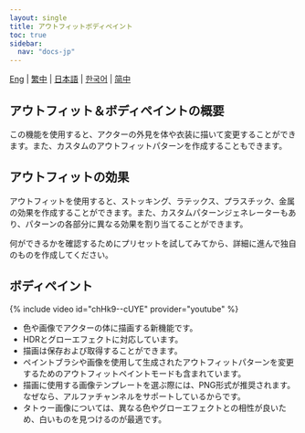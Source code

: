 ```yaml
---
layout: single
title: アウトフィットボディペイント
toc: true
sidebar:
  nav: "docs-jp"
---
```

[Eng](/dancexr/features/outfit_body_paint) | [繁中](/tw/dancexr/features/outfit_body_paint) | [日本語](/jp/dancexr/features/outfit_body_paint) | [한국어](/kr/dancexr/features/outfit_body_paint) | [简中](/zh/dancexr/features/outfit_body_paint)


## アウトフィット＆ボディペイントの概要
この機能を使用すると、アクターの外見を体や衣装に描いて変更することができます。また、カスタムのアウトフィットパターンを作成することもできます。

## アウトフィットの効果
アウトフィットを使用すると、ストッキング、ラテックス、プラスチック、金属の効果を作成することができます。また、カスタムパターンジェネレーターもあり、パターンの各部分に異なる効果を割り当てることができます。

何ができるかを確認するためにプリセットを試してみてから、詳細に進んで独自のものを作成してください。

## ボディペイント
{% include video id="chHk9--cUYE" provider="youtube" %}
* 色や画像でアクターの体に描画する新機能です。
* HDRとグローエフェクトに対応しています。
* 描画は保存および取得することができます。
* ペイントブラシや画像を使用して生成されたアウトフィットパターンを変更するためのアウトフィットペイントモードも含まれています。
* 描画に使用する画像テンプレートを選ぶ際には、PNG形式が推奨されます。なぜなら、アルファチャンネルをサポートしているからです。
* タトゥー画像については、異なる色やグローエフェクトとの相性が良いため、白いものを見つけるのが最適です。